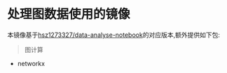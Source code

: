 # 处理图数据使用的镜像

本镜像基于[hsz1273327/data-analyse-notebook](https://hub.docker.com/r/hsz1273327/data-analyse-notebook)的对应版本,额外提供如下包:

> 图计算

+ networkx
